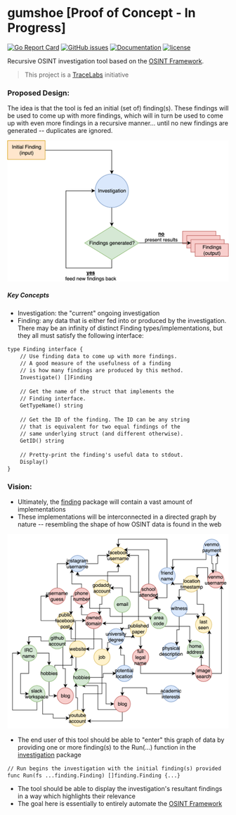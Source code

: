 # gumshoe [Proof of Concept - In Progress]

[![Go Report Card](https://goreportcard.com/badge/github.com/tracelabs/gumshoe)](https://goreportcard.com/report/github.com/tracelabs/gumshoe)
[![GitHub issues](https://img.shields.io/github/issues/tracelabs/gumshoe.svg)](https://github.com/tracelabs/gumshoe/issues)
[![Documentation](https://godoc.org/github.com/tracelabs/gumshoe?status.svg)](https://godoc.org/github.com/tracelabs/gumshoe)
[![license](https://img.shields.io/github/license/tracelabs/gumshoe.svg)](https://github.com/tracelabs/gumshoe/blob/master/LICENSE)

Recursive OSINT investigation tool based on the [OSINT Framework](https://osintframework.com/).

> This project is a [TraceLabs](https://tracelabs.org) initiative
 
### Proposed Design:

The idea is that the tool is fed an initial (set of) finding(s). These findings will be used to come up with more findings, which will in turn be used to come up with even more findings in a recursive manner... until no new findings are generated -- duplicates are ignored.

![](./docs/assets/initial_design.png)

##### Key Concepts

- Investigation: the "current" ongoing investigation
- Finding: any data that is either fed into or produced by the investigation. There may be an infinity of distinct Finding types/implementations, but they all must satisfy the following interface:

```
type Finding interface {
	// Use finding data to come up with more findings.
	// A good measure of the usefulness of a finding
	// is how many findings are produced by this method.
	Investigate() []Finding

	// Get the name of the struct that implements the 
	// Finding interface.
	GetTypeName() string

	// Get the ID of the finding. The ID can be any string
	// that is equivalent for two equal findings of the 
	// same underlying struct (and different otherwise).
	GetID() string
	
	// Pretty-print the finding's useful data to stdout.
	Display()
}
```

### Vision:


- Ultimately, the [finding](https://github.com/tracelabs/gumshoe/tree/master/finding) package will contain a vast amount of implementations
- These implementations will be interconnected in a directed graph by nature -- resembling the shape of how OSINT data is found in the web

![](./docs/assets/osint-graph.png)

- The end user of this tool should be able to "enter" this graph of data by providing one or more finding(s) to the Run(...) function in the [investigation](https://github.com/tracelabs/gumshoe/tree/master/investigation) package
 
```
// Run begins the investigation with the initial finding(s) provided
func Run(fs ...finding.Finding) []finding.Finding {...}
```
- The tool should be able to display the investigation's resultant findings in a way which highlights their relevance
- The goal here is essentially to entirely automate the [OSINT Framework](https://osintframework.com/)


